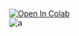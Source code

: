 [![Open In Colab](https://colab.research.google.com/assets/colab-badge.svg)](https://colab.research.google.com/github/NeuralFalconYT/DH_Live_Colab/DH_live_Colab.ipynb)<br>
![a](https://github.com/user-attachments/assets/aa310fd4-4e30-4112-9443-3dd6ac4ce284)


